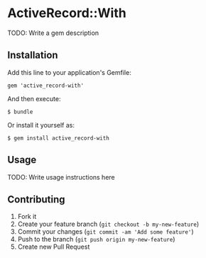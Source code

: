 # ActiveRecord::With

TODO: Write a gem description

## Installation

Add this line to your application's Gemfile:

    gem 'active_record-with'

And then execute:

    $ bundle

Or install it yourself as:

    $ gem install active_record-with

## Usage

TODO: Write usage instructions here

## Contributing

1. Fork it
2. Create your feature branch (`git checkout -b my-new-feature`)
3. Commit your changes (`git commit -am 'Add some feature'`)
4. Push to the branch (`git push origin my-new-feature`)
5. Create new Pull Request
